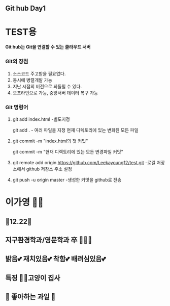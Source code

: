 ## Git hub Day1

# TEST용

**Git hub는 Git을 연결할  수 있는 클라우드 서버**


### Git의 장점

1. 소스코드 주고받을 필요없다. 
2. 동시에 병렬개발 가능
3. 지난 시점의 버전으로 되돌릴 수 있다.
4. 오프라인으로 가능, 중앙서버 데이터 복구 가능



### Git 명령어
1. git add index.html -별도지정

   git add . - 여러 파일을 지정
               현재 디렉토리에 있는 변화된 모든 파일

2. git commit -m "index.html의 첫 커밋"

   git commit -m "현재 디렉토리에 있는 모든 변경파일 커밋"

3. git remote add origin https://github.com/Leekayoung12/test.git
    -로컬 저장소에서 github 저장소 주소 설정

4. git push -u origin master -생성한 커밋을 github로 전송

# 이가영 👩🏻
## 🎉12.22🎉
## 지구환경학과/영문학과 卒 👩🏻‍🎓
## 밝음💕 재치있음💕 착함💕 배려심있음💕
## 특징 🐱‍👤고양이 집사 
## 🍑 좋아하는 과일 🍒